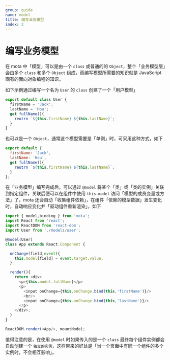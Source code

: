 ```yaml
---
group: guide
name: model
title: 编写业务模型
index: 2
---
```


# 编写业务模型

在 mota 中「模型」可以是由一个 `class` 或普通的的 `Object`，整个「业务模型层」会由多个 `class` 和多个 `Object` 组成，而编写模型所需要的知识就是 JavaScript 固有的面向对象编程的知识。

如下示例通过编写一个名为 `User` 的 `class` 创建了一个「用户模型」

```js
export default class User {
  firstName = 'Jack';
  lastName = 'Hou';
  get fullName(){
    reutrn `${this.firstName} ${this.lastName}`;
  }
}
```

也可以是一个 `Object`，通常这个模型需要是「单例」时，可采用这种方式，如下

```js
export default {
  firstName: 'Jack',
  lastName: 'Hou',
  get fullName(){
    reutrn `${this.firstName} ${this.lastName}`;
  }
};
```

在「业务模型」编写完成后，可以通过 `@model` 将某个「类」或「类的实例」关联到指定组件，关联后便可以在组件中使用 `this.model` 访问「模型的成员变量或方法」了，mota 还会自动「收集组件依赖」，在组件「依赖的模型数据」发生变化时，自动响应变化并「驱动组件重新渲染」，如下

```js
import { model,binding } from 'mota';
import React from 'react';
import ReactDOM from 'react-dom';
import User from './models/user';

@model(User)
class App extends React.Component {

  onChange(field,event){
    this.model[field] = event.target.value;
  }

  render(){
    return <div>
      <p>{this.model.fullName}</p>
      <p>
        <input onChange={this.onChange.bind(this,'firstName')}/>
        <br/>
        <input onChange={this.onChange.bind(this,'lastName')}/>
      </p>
    </div>;
  }
}

ReactDOM.render(<App/>, mountNode);
```

值得注意的是，在使用 `@model` 时如果传入的是一个 `class` 最终每个组件实例都会自动创建一个 `独立的实例`，这样带来的好处是「当一个页面中有同一个组件的多个实例时，不会相互影响」。